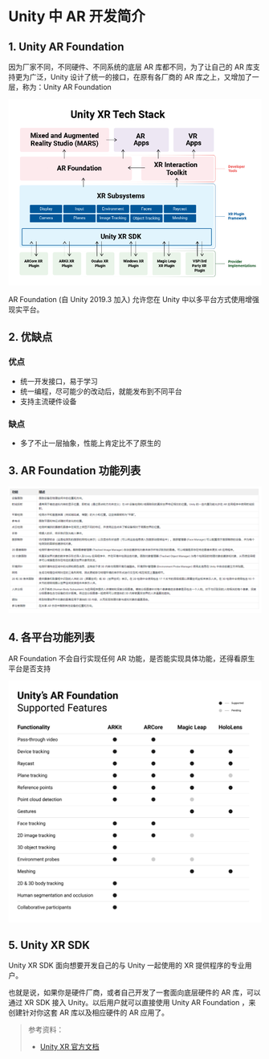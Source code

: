 # Unity 中 AR 开发简介

## 1. Unity AR Foundation 

因为厂家不同，不同硬件、不同系统的底层 AR 库都不同，为了让自己的 AR 库支持更为广泛，Unity 设计了统一的接口，在原有各厂商的 AR 库之上，又增加了一层，称为：Unity AR Foundation 

![](../../imgs/unity-xr-tech-stack.png)

AR Foundation (自 Unity 2019.3 加入) 允许您在 Unity 中以多平台方式使用增强现实平台。

## 2. 优缺点

### 优点

* 统一开发接口，易于学习
* 统一编程，尽可能少的改动后，就能发布到不同平台
* 支持主流硬件设备

### 缺点

* 多了不止一层抽象，性能上肯定比不了原生的

## 3. AR Foundation 功能列表

![](../../imgs/arFoundation_1.png)


## 4. 各平台功能列表

AR Foundation 不会自行实现任何 AR 功能，是否能实现具体功能，还得看原生平台是否支持

![](../../imgs/ARFoundationSupportedPlatforms.png)

## 5. Unity XR SDK

Unity XR SDK 面向想要开发自己的与 Unity 一起使用的 XR 提供程序的专业用户。

也就是说，如果你是硬件厂商，或者自己开发了一套面向底层硬件的 AR 库，可以通过 XR SDK 接入 Unity。以后用户就可以直接使用 Unity AR Foundation ，来创建针对你这套 AR 库以及相应硬件的 AR 应用了。

> 参考资料：
>
> * [Unity XR 官方文档](https://docs.unity3d.com/cn/2023.1/Manual/AROverview.html)